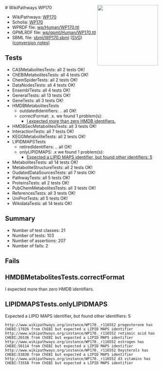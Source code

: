 <img style="float: right; width: 200px" src="../logo.png" />
# WikiPathways WP170

* WikiPathways: [WP170](https://identifiers.org/wikipathways:WP170)
* Scholia: [WP170](https://scholia.toolforge.org/wikipathways/WP170)
* WPRDF file: [wp/Human/WP170.ttl](../wp/Human/WP170.ttl)
* GPMLRDF file: [wp/gpml/Human/WP170.ttl](../wp/gpml/Human/WP170.ttl)
* SBML file: [sbml/WP170.sbml](../sbml/WP170.sbml) ([SVG](../sbml/WP170.svg)) ([conversion notes](../sbml/WP170.txt))

## Tests
* CASMetabolitesTests: all 2 tests OK!
* ChEBIMetabolitesTests: all 4 tests OK!
* ChemSpiderTests: all 2 tests OK!
* DataNodesTests: all 4 tests OK!
* EnsemblTests: all 4 tests OK!
* GeneralTests: all 13 tests OK!
* GeneTests: all 3 tests OK!
* HMDBMetabolitesTests
    * outdatedIdentifiers: .. all OK!
    * correctFormat: .x. we found 1 problem(s):
        * [I expected more than zero HMDB identifiers.](#ad154c1e)
* HMDBSecMetabolitesTests: all 3 tests OK!
* InteractionTests: all 7 tests OK!
* KEGGMetaboliteTests: all 2 tests OK!
* LIPIDMAPSTests
    * retiredIdentifiers: .. all OK!
    * onlyLIPIDMAPS: .x we found 1 problem(s):
        * [Expected a LIPID MAPS identifier, but found other identifiers: 5](#48cc60bc)
* MetabolitesTests: all 14 tests OK!
* MetaboliteStructureTests: all 2 tests OK!
* OudatedDataSourcesTests: all 7 tests OK!
* PathwayTests: all 5 tests OK!
* ProteinsTests: all 2 tests OK!
* PubChemMetabolitesTests: all 3 tests OK!
* ReferencesTests: all 3 tests OK!
* UniProtTests: all 5 tests OK!
* WikidataTests: all 14 tests OK!


## Summary

* Number of test classes: 21
* Number of tests: 103
* Number of assertions: 207
* Number of fails: 2

## Fails

<a name="ad154c1e" />

## HMDBMetabolitesTests.correctFormat

I expected more than zero HMDB identifiers.
<a name="48cc60bc" />

## LIPIDMAPSTests.onlyLIPIDMAPS

Expected a LIPID MAPS identifier, but found other identifiers: 5
```
http://www.wikipathways.org/instance/WP170._r116552 progesterone has CHEBI:17026 from ChEBI but expected a LIPID MAPS identifier
http://www.wikipathways.org/instance/WP170._r116552 retinoic acid has CHEBI:26536 from ChEBI but expected a LIPID MAPS identifier
http://www.wikipathways.org/instance/WP170._r116552 estrogen has CHEBI:50114 from ChEBI but expected a LIPID MAPS identifier
http://www.wikipathways.org/instance/WP170._r116552 Oxysterols has CHEBI:53030 from ChEBI but expected a LIPID MAPS identifier
http://www.wikipathways.org/instance/WP170._r116552 d3 vitamins has CHEBI:73558 from ChEBI but expected a LIPID MAPS identifier
```

